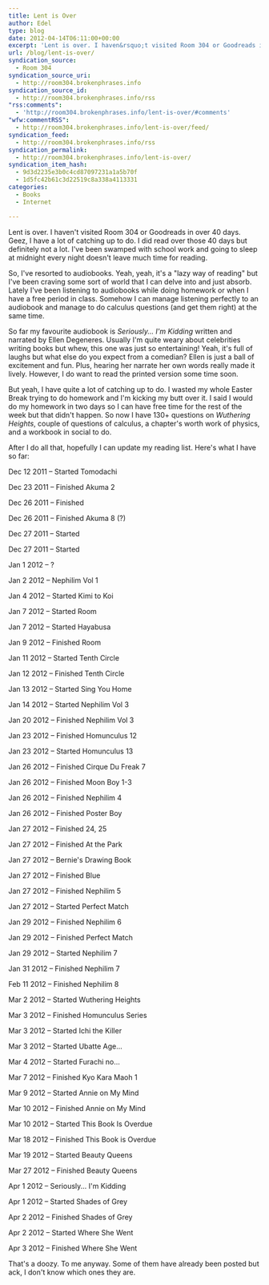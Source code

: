 ```yaml
---
title: Lent is Over
author: Edel
type: blog
date: 2012-04-14T06:11:00+00:00
excerpt: 'Lent is over. I haven&rsquo;t visited Room 304 or Goodreads in over 40 days. Geez, I have a lot of catching up to do. I did read over those 40 days but definitely not a lot. I&rsquo;ve been swamped with school work and going to sleep at midnight every night doesn&rsquo;t leave much time for [...]'
url: /blog/lent-is-over/
syndication_source:
  - Room 304
syndication_source_uri:
  - http://room304.brokenphrases.info
syndication_source_id:
  - http://room304.brokenphrases.info/rss
"rss:comments":
  - 'http://room304.brokenphrases.info/lent-is-over/#comments'
"wfw:commentRSS":
  - http://room304.brokenphrases.info/lent-is-over/feed/
syndication_feed:
  - http://room304.brokenphrases.info/rss
syndication_permalink:
  - http://room304.brokenphrases.info/lent-is-over/
syndication_item_hash:
  - 9d3d2235e3b0c4cd87097231a1a5b70f
  - 1d5fc42b61c3d22519c8a338a4113331
categories:
  - Books
  - Internet

---
```

Lent is over. I haven't visited Room 304 or Goodreads in over 40 days. Geez, I have a lot of catching up to do. I did read over those 40 days but definitely not a lot. I've been swamped with school work and going to sleep at midnight every night doesn't leave much time for reading.

So, I've resorted to audiobooks. Yeah, yeah, it's a "lazy way of reading" but I've been craving some sort of world that I can delve into and just absorb. Lately I've been listening to audiobooks while doing homework or when I have a free period in class. Somehow I can manage listening perfectly to an audiobook and manage to do calculus questions (and get them right) at the same time.

So far my favourite audiobook is _Seriously... I'm Kidding_ written and narrated by Ellen Degeneres. Usually I'm quite weary about celebrities writing books but whew, this one was just so entertaining! Yeah, it's full of laughs but what else do you expect from a comedian? Ellen is just a ball of excitement and fun. Plus, hearing her narrate her own words really made it lively. However, I do want to read the printed version some time soon.

But yeah, I have quite a lot of catching up to do. I wasted my whole Easter Break trying to do homework and I'm kicking my butt over it. I said I would do my homework in two days so I can have free time for the rest of the week but that didn't happen. So now I have 130+ questions on _Wuthering Heights_, couple of questions of calculus, a chapter's worth work of physics, and a workbook in social to do.

After I do all that, hopefully I can update my reading list. Here's what I have so far:

Dec 12 2011 &#8211; Started Tomodachi
  
Dec 23 2011 &#8211; Finished Akuma 2
  
Dec 26 2011 &#8211; Finished
  
Dec 26 2011 &#8211; Finished Akuma 8 (?)
  
Dec 27 2011 &#8211; Started
  
Dec 27 2011 &#8211; Started
  
Jan 1 2012 &#8211; ?
  
Jan 2 2012 &#8211; Nephilim Vol 1
  
Jan 4 2012 &#8211; Started Kimi to Koi
  
Jan 7 2012 &#8211; Started Room
  
Jan 7 2012 &#8211; Started Hayabusa
  
Jan 9 2012 &#8211; Finished Room
  
Jan 11 2012 &#8211; Started Tenth Circle
  
Jan 12 2012 &#8211; Finished Tenth Circle
  
Jan 13 2012 &#8211; Started Sing You Home
  
Jan 14 2012 &#8211; Started Nephilim Vol 3
  
Jan 20 2012 &#8211; Finished Nephilim Vol 3
  
Jan 23 2012 &#8211; Finished Homunculus 12
  
Jan 23 2012 &#8211; Started Homunculus 13
  
Jan 26 2012 &#8211; Finished Cirque Du Freak 7
  
Jan 26 2012 &#8211; Finished Moon Boy 1-3
  
Jan 26 2012 &#8211; Finished Nephilim 4
  
Jan 26 2012 &#8211; Finished Poster Boy
  
Jan 27 2012 &#8211; Finished 24, 25
  
Jan 27 2012 &#8211; Finished At the Park
  
Jan 27 2012 &#8211; Bernie's Drawing Book
  
Jan 27 2012 &#8211; Finished Blue
  
Jan 27 2012 &#8211; Finished Nephilim 5
  
Jan 27 2012 &#8211; Started Perfect Match
  
Jan 29 2012 &#8211; Finished Nephilim 6
  
Jan 29 2012 &#8211; Finished Perfect Match
  
Jan 29 2012 &#8211; Started Nephilim 7
  
Jan 31 2012 &#8211; Finished Nephilim 7
  
Feb 11 2012 &#8211; Finished Nephilim 8
  
Mar 2 2012 &#8211; Started Wuthering Heights
  
Mar 3 2012 &#8211; Finished Homunculus Series
  
Mar 3 2012 &#8211; Started Ichi the Killer
  
Mar 3 2012 &#8211; Started Ubatte Age...
  
Mar 4 2012 &#8211; Started Furachi no...
  
Mar 7 2012 &#8211; Finished Kyo Kara Maoh 1
  
Mar 9 2012 &#8211; Started Annie on My Mind
  
Mar 10 2012 &#8211; Finished Annie on My Mind
  
Mar 10 2012 &#8211; Started This Book Is Overdue
  
Mar 18 2012 &#8211; Finished This Book is Overdue
  
Mar 19 2012 &#8211; Started Beauty Queens
  
Mar 27 2012 &#8211; Finished Beauty Queens
  
Apr 1 2012 &#8211; Seriously... I'm Kidding
  
Apr 1 2012 &#8211; Started Shades of Grey
  
Apr 2 2012 &#8211; Finished Shades of Grey
  
Apr 2 2012 &#8211; Started Where She Went
  
Apr 3 2012 &#8211; Finished Where She Went

That's a doozy. To me anyway. Some of them have already been posted but ack, I don't know which ones they are.


